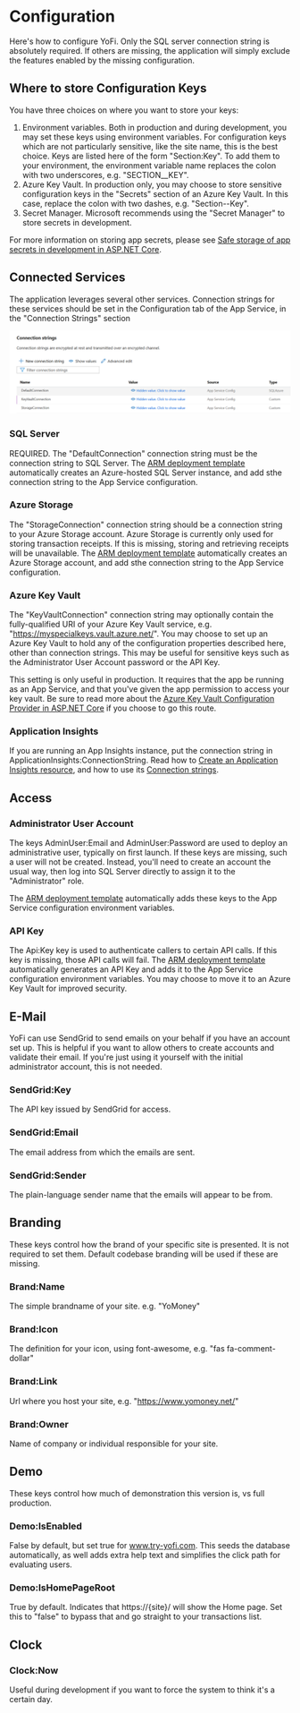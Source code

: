 # Configuration

Here's how to configure YoFi.
Only the SQL server connection string is absolutely required. 
If others are missing, the application will simply exclude the features enabled by the missing configuration.

## Where to store Configuration Keys

You have three choices on where you want to store your keys:

1. Environment variables. Both in production and during development, you may set these keys using environment variables. For configuration
keys which are not particularly sensitive, like the site name, this is the best choice. Keys are listed here of the form "Section:Key". To
add them to your environment, the environment variable name replaces the colon with two underscores, e.g. "SECTION__KEY".
2. Azure Key Vault. In production only, you may choose to store sensitive configuration keys in the "Secrets" section of an Azure Key Vault. In this case,
replace the colon with two dashes, e.g. "Section--Key".
3. Secret Manager. Microsoft recommends using the "Secret Manager" to store secrets in development. 

For more information on storing app secrets, please 
see [Safe storage of app secrets in development in ASP.NET Core](https://docs.microsoft.com/en-us/aspnet/core/security/app-secrets).

## Connected Services

The application leverages several other services. Connection strings for these services should be set in the Configuration tab of the App Service, in the "Connection Strings" section

![Connection Strings Configuration](/docs/images/connection-strings.png)

### SQL Server

REQUIRED. The "DefaultConnection" connection string must be the connection string to SQL Server. The [ARM deployment template](/deploy/ARM-Template.md) automatically creates an Azure-hosted SQL Server instance, and add sthe connection string to the App Service configuration. 

### Azure Storage

The "StorageConnection" connection string should be a connection string to your Azure Storage account. Azure Storage is currently only used for storing transaction receipts. If this is missing, storing and retrieving receipts will be unavailable. The [ARM deployment template](/deploy/ARM-Template.md) automatically creates an Azure Storage account, and add sthe connection string to the App Service configuration. 

### Azure Key Vault

The "KeyVaultConnection" connection string may optionally contain the fully-qualified URI of your Azure Key Vault service, e.g. "https://myspecialkeys.vault.azure.net/". You may choose to set up an Azure Key Vault to hold any of the configuration properties described here, other than connection strings. 
This may be useful for sensitive keys such as the Administrator User Account password or the API Key.

This setting is only useful in production. It requires that the app be running as an App Service, and that you've given the app permission
to access your key vault. Be sure to read more about the [Azure Key Vault Configuration Provider in ASP.NET Core](https://docs.microsoft.com/en-us/aspnet/core/security/key-vault-configuration) if you choose to go this route.

### Application Insights

If you are running an App Insights instance, put the connection string in ApplicationInsights:ConnectionString. Read how to [Create an Application Insights resource](https://docs.microsoft.com/en-us/azure/azure-monitor/app/create-new-resource), and how to use its [Connection strings](https://docs.microsoft.com/en-us/azure/azure-monitor/app/sdk-connection-string).

## Access

### Administrator User Account

The keys AdminUser:Email and AdminUser:Password are used to deploy an administrative user, typically on first launch. If these keys are missing, such a user will not be created. Instead, you'll need to create an account the usual way, then log into SQL Server directly to assign it to the "Administrator" role.

The [ARM deployment template](/deploy/ARM-Template.md) automatically adds these keys to the App Service configuration environment variables.

### API Key

The Api:Key key  is used to authenticate callers to certain API calls. If this key is missing, those API calls will fail. The [ARM deployment template](/deploy/ARM-Template.md) automatically generates an API Key and adds it to the App Service configuration environment variables. You may choose to move it to
an Azure Key Vault for improved security.

## E-Mail

YoFi can use SendGrid to send emails on your behalf if you have an account set up. This is helpful if you want to allow others to
create accounts and validate their email. If you're just using it yourself with the initial administrator account, this is not needed.

### SendGrid:Key

The API key issued by SendGrid for access.

### SendGrid:Email

The email address from which the emails are sent.

### SendGrid:Sender

The plain-language sender name that the emails will appear to be from.

## Branding

These keys control how the brand of your specific site is presented. It is not required to set them. Default codebase branding will be used if these are missing.

### Brand:Name

The simple brandname of your site. e.g. "YoMoney"

### Brand:Icon

The definition for your icon, using font-awesome, e.g. "fas fa-comment-dollar"

### Brand:Link

Url where you host your site, e.g. "https://www.yomoney.net/"

### Brand:Owner

Name of company or individual responsible for your site.

## Demo

These keys control how much of demonstration this version is, vs full production.

### Demo:IsEnabled

False by default, but set true for www.try-yofi.com. This seeds the database automatically, as well adds
extra help text and simplifies the click path for evaluating users. 

### Demo:IsHomePageRoot

True by default. Indicates that https://{site}/ will show the Home page. Set this to "false" to bypass that
and go straight to your transactions list.

## Clock

### Clock:Now

Useful during development if you want to force the system to think it's a certain day.